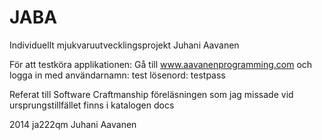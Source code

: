 JABA
====

Individuellt mjukvaruutvecklingsprojekt Juhani Aavanen

För att testköra applikationen: 
  Gå till www.aavanenprogramming.com och logga in med 
    användarnamn: test
    lösenord: testpass
    
Referat till Software Craftmanship föreläsningen som jag missade vid ursprungstillfället finns i katalogen docs

2014 ja222qm Juhani Aavanen
